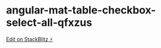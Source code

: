 # angular-mat-table-checkbox-select-all-qfxzus

[Edit on StackBlitz ⚡️](https://stackblitz.com/edit/angular-mat-table-checkbox-select-all-qfxzus)